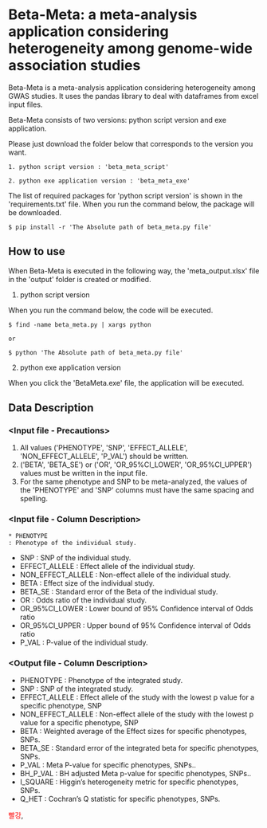 # Beta-Meta: a meta-analysis application considering heterogeneity among genome-wide association studies

Beta-Meta is a meta-analysis application considering heterogeneity among GWAS studies. It uses the pandas library to deal with dataframes from excel input files.

Beta-Meta consists of two versions: python script version and exe application.

Please just download the folder below that corresponds to the version you want.
	
	1. python script version : 'beta_meta_script'
	
	2. python exe application version : 'beta_meta_exe'

The list of required packages for 'python script version' is shown in the 'requirements.txt' file. When you run the command below, the package will be downloaded.

	$ pip install -r 'The Absolute path of beta_meta.py file'

## How to use

When Beta-Meta is executed in the following way, the 'meta_output.xlsx' file in the 'output' folder is created or modified.

1. python script version

When you run the command below, the code will be executed.

	$ find -name beta_meta.py | xargs python

	or

	$ python 'The Absolute path of beta_meta.py file'

2. python exe application version

When you click the 'BetaMeta.exe' file, the application will be executed. 


## Data Description

### <Input file - Precautions>
1. All values ('PHENOTYPE', 'SNP', 'EFFECT_ALLELE', 'NON_EFFECT_ALLELE', 'P_VAL') should be written.
2. ('BETA', 'BETA_SE') or ('OR', 'OR_95%CI_LOWER', 'OR_95%CI_UPPER') values must be written in the input file.
3. For the same phenotype and SNP to be meta-analyzed, the values of the 'PHENOTYPE' and 'SNP' columns must have the same spacing and spelling.


### <Input file - Column Description>
	
	
	* PHENOTYPE 
	: Phenotype of the individual study.	
* SNP : SNP of the individual study.
* EFFECT_ALLELE : Effect allele of the individual study.	
* NON_EFFECT_ALLELE : Non-effect allele of the individual study.	
* BETA : Effect size of the individual study.	
* BETA_SE : Standard error of the Beta of the individual study.	
* OR : Odds ratio of the individual study.	
* OR_95%CI_LOWER : Lower bound of 95% Confidence interval of Odds ratio	
* OR_95%CI_UPPER : Upper bound of 95% Confidence interval of Odds ratio  	
* P_VAL : P-value of the individual study.

### <Output file - Column Description>
* PHENOTYPE : Phenotype of the integrated study.
* SNP : SNP of the integrated study.
* EFFECT_ALLELE : Effect allele of the study with the lowest p value for a specific phenotype, SNP
* NON_EFFECT_ALLELE : Non-effect allele of the study with the lowest p value for a specific phenotype, SNP
* BETA : Weighted average of the Effect sizes for specific phenotypes, SNPs.
* BETA_SE : Standard error of the integrated beta for specific phenotypes, SNPs.
* P_VAL : Meta P-value for specific phenotypes, SNPs..
* BH_P_VAL : BH adjusted Meta p-value for specific phenotypes, SNPs..
* I_SQUARE : Higgin’s heterogeneity metric for specific phenotypes, SNPs.
* Q_HET : Cochran’s Q statistic for specific phenotypes, SNPs.
	
	
<span style="color: #ff0000;">빨강</span>,

